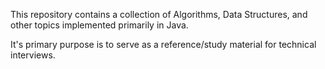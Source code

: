 This repository contains a collection of Algorithms, Data Structures, and other
topics implemented primarily in Java.

It's primary purpose is to serve as a reference/study material for technical
interviews.
